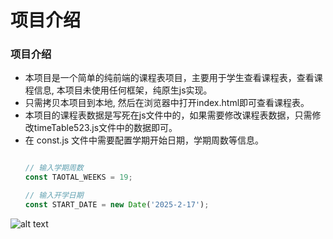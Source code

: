# 项目介绍
### 项目介绍
- 本项目是一个简单的纯前端的课程表项目，主要用于学生查看课程表，查看课程信息, 本项目未使用任何框架，纯原生js实现。
- 只需拷贝本项目到本地, 然后在浏览器中打开index.html即可查看课程表。
- 本项目的课程表数据是写死在js文件中的，如果需要修改课程表数据，只需修改timeTable523.js文件中的数据即可。
- 在 const.js 文件中需要配置学期开始日期，学期周数等信息。
    ```javascript

    // 输入学期周数
    const TAOTAL_WEEKS = 19;

    // 输入开学日期
    const START_DATE = new Date('2025-2-17');
    ```

![alt text](https://s1.vika.cn/space/2025/03/27/53cc6908bf4e449faf9b86a79d5aadda)
